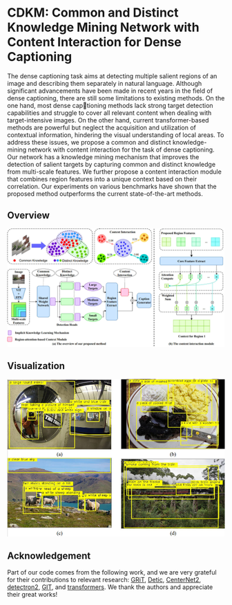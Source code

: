 # CDKM: Common and Distinct Knowledge Mining Network with Content Interaction for Dense Captioning
The dense captioning task aims at detecting multiple salient regions of an image and describing them separately in natural language. Although significant advancements have been made in recent years in the field
of dense captioning, there are still some limitations to existing methods. On the one hand, most dense captioning methods lack strong target detection capabilities and struggle to cover all relevant content when dealing with target-intensive images. On the other hand, current transformer-based methods are powerful but neglect the acquisition and utilization of contextual information, hindering the visual understanding of local areas. To address these issues, we propose a common and distinct knowledge-mining network with content interaction for the task of dense captioning. Our network has a knowledge mining mechanism that improves the detection of salient targets by capturing common and distinct knowledge from multi-scale features. We further propose a content interaction module that combines region features into a unique context based on their correlation. Our experiments on various benchmarks have shown that the proposed method outperforms the current state-of-the-art methods.

## Overview
![The framework of the proposed method](./images/p2.jpg)


## Visualization
![Some of the visualizations results from our proposed method on VG v1.2 test split](./images/p4.jpg)


## Acknowledgement
Part of our code comes from the following work, and we are very grateful for their contributions to relevant research:
[GRiT](https://github.com/JialianW/GRiT),
[Detic](https://github.com/facebookresearch/Detic),
[CenterNet2](https://github.com/xingyizhou/CenterNet2),
[detectron2](https://github.com/facebookresearch/detectron2),
[GIT](https://github.com/microsoft/GenerativeImage2Text), and
[transformers](https://github.com/huggingface/transformers). 
We thank the authors and appreciate their great works!